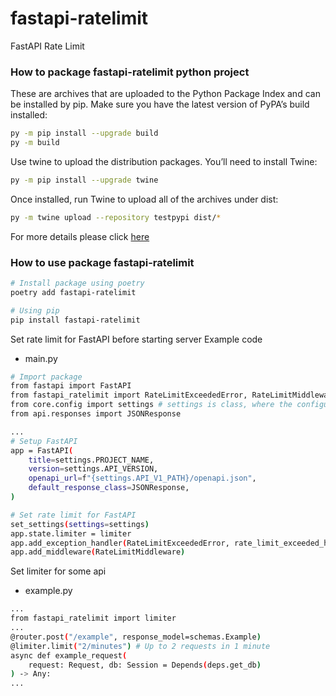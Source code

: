 # fastapi-ratelimit
FastAPI Rate Limit

### How to package fastapi-ratelimit python project

These are archives that are uploaded to the Python Package Index and can be installed by pip.
Make sure you have the latest version of PyPA’s build installed:
```bash
py -m pip install --upgrade build
py -m build
```
Use twine to upload the distribution packages. You’ll need to install Twine:
```bash
py -m pip install --upgrade twine
```
Once installed, run Twine to upload all of the archives under dist:
```bash
py -m twine upload --repository testpypi dist/*
```

For more details please click [here](https://packaging.python.org/tutorials/packaging-projects/)

### How to use package fastapi-ratelimit
```bash
# Install package using poetry
poetry add fastapi-ratelimit

# Using pip
pip install fastapi-ratelimit
```
Set rate limit for FastAPI before starting server
Example code
- main.py
```bash
# Import package
from fastapi import FastAPI
from fastapi_ratelimit import RateLimitExceededError, RateLimitMiddleware, limiter, rate_limit_exceeded_handler, set_settings
from core.config import settings # settings is class, where the configuration parameters are saved
from api.responses import JSONResponse

...
# Setup FastAPI
app = FastAPI(
    title=settings.PROJECT_NAME,
    version=settings.API_VERSION,
    openapi_url=f"{settings.API_V1_PATH}/openapi.json",
    default_response_class=JSONResponse,
)

# Set rate limit for FastAPI
set_settings(settings=settings)
app.state.limiter = limiter
app.add_exception_handler(RateLimitExceededError, rate_limit_exceeded_handler)
app.add_middleware(RateLimitMiddleware)
```
Set limiter for some api
- example.py
```bash
...
from fastapi_ratelimit import limiter
...
@router.post("/example", response_model=schemas.Example)
@limiter.limit("2/minutes") # Up to 2 requests in 1 minute
async def example_request(
    request: Request, db: Session = Depends(deps.get_db)
) -> Any:
...
```
